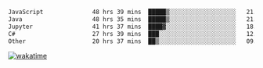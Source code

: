 <!--START_SECTION:waka-->

```txt
JavaScript              48 hrs 39 mins  █████▒░░░░░░░░░░░░░░░░░░░   21.45 %
Java                    48 hrs 35 mins  █████▒░░░░░░░░░░░░░░░░░░░   21.42 %
Jupyter                 41 hrs 37 mins  ████▓░░░░░░░░░░░░░░░░░░░░   18.36 %
C#                      27 hrs 39 mins  ███░░░░░░░░░░░░░░░░░░░░░░   12.20 %
Other                   20 hrs 37 mins  ██▒░░░░░░░░░░░░░░░░░░░░░░   09.10 %
```

<!--END_SECTION:waka-->
[![wakatime](https://wakatime.com/badge/user/6c2f442e-41b4-42e3-bc06-d5d8203ad1da.svg)](https://wakatime.com/@6c2f442e-41b4-42e3-bc06-d5d8203ad1da)
